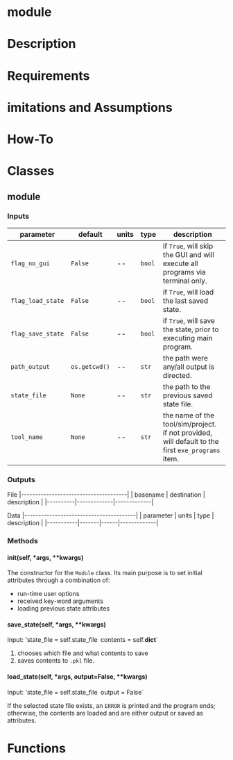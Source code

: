 # **module**

# **Description**

# **Requirements**

# **imitations and Assumptions**

# **How-To**

# **Classes**

## **module**

### **Inputs**

| parameter | default | units | type |description |
|-----------|---------|-------|------|------------|
| `flag_no_gui` | `False` | -- | `bool` | if `True`, will skip the GUI and will execute all programs via terminal only. |
| `flag_load_state` | `False` | -- | `bool` | if `True`, will load the last saved state. |
| `flag_save_state` | `False` | -- | `bool` | if `True`, will save the state, prior to executing main program. |
| `path_output` | `os.getcwd()` | -- | `str` | the path were any/all output is directed. |
| `state_file` | `None` | -- | `str` | the path to the previous saved state file. |
| `tool_name` | `None` | -- | `str` | the name of the tool/sim/project. if not provided, will default to the first `exe_programs` item. |

### **Outputs**

File
|--------------------------------------|
| basename | destination | description |
|----------|-------------|-------------|

Data
|----------------------------------------|
| parameter | units | type | description |
|-----------|-------|------|-------------|

### **Methods**

#### **__init__(self, \*args, \*\*kwargs)**

The constructor for the `Module` class. Its main purpose is to set initial attributes through a combination of:
- run-time user options
- received key-word arguments
- loading previous state attributes

#### **save_state(self, \*args, \*\*kwargs)**

Input:
'state_file = self.state_file`
`contents = self.__dict__`

1) chooses which file and what contents to save
1) saves contents to `.pkl` file.

#### **load_state(self, \*args, output=False, \*\*kwargs)**

Input:
'state_file = self.state_file`
`output = False`

If the selected state file exists, an `ERROR` is printed and the program ends; otherwise, the contents are loaded and are either output or saved as attributes.


# **Functions**

